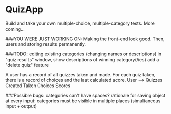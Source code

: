 # QuizApp

Build and take your own multiple-choice, multiple-category tests. More coming...



###YOU WERE JUST WORKING ON:
Making the front-end look good.
Then, users and storing results permanently.



###TODO:
editing existing categories (changing names or descriptions)
in "quiz results" window, show descriptions of winning category(/ies)
add a "delete quiz" feature


A user has a record of all quizzes taken and made.
For each quiz taken, there is a record of choices and the last calculated score.
    User -->
      Quizzes
        Created
        Taken
          Choices
          Scores



###Possible bugs:
categories can't have spaces?
rationale for saving object at every input: categories must be visible in multiple places (simultaneous input + output)


